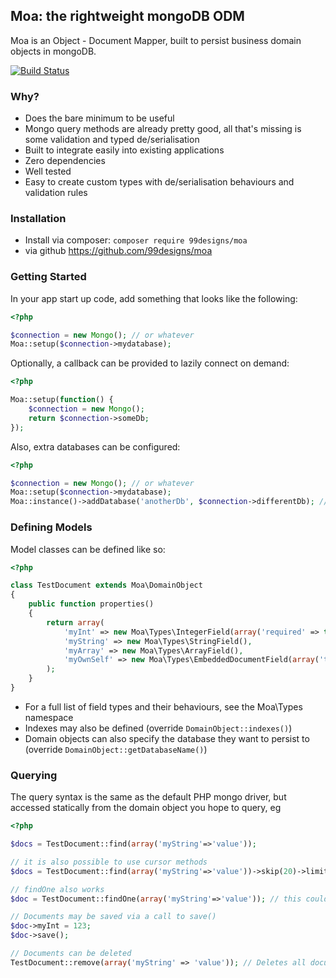 ## Moa: the rightweight mongoDB ODM

Moa is an Object - Document Mapper, built to persist business domain objects in mongoDB.

[![Build Status](https://travis-ci.org/boxedworks/moa.png)](https://travis-ci.org/boxedworks/moa)


### Why?
- Does the bare minimum to be useful
- Mongo query methods are already pretty good, all that's missing is some validation and typed de/serialisation
- Built to integrate easily into existing applications
- Zero dependencies
- Well tested
- Easy to create custom types with de/serialisation behaviours and validation rules


### Installation

- Install via composer: `composer require 99designs/moa`
- via github https://github.com/99designs/moa

### Getting Started

In your app start up code, add something that looks like the following:

```php
<?php

$connection = new Mongo(); // or whatever
Moa::setup($connection->mydatabase);
```

Optionally, a callback can be provided to lazily connect on demand:

```php
<?php

Moa::setup(function() {
    $connection = new Mongo();
    return $connection->someDb; 
});
```

Also, extra databases can be configured:

```php
<?php

$connection = new Mongo(); // or whatever
Moa::setup($connection->mydatabase);
Moa::instance()->addDatabase('anotherDb', $connection->differentDb); // also takes a callback
```

### Defining Models

Model classes can be defined like so:

```php
<?php

class TestDocument extends Moa\DomainObject
{
    public function properties()
    {
        return array(
            'myInt' => new Moa\Types\IntegerField(array('required' => true)),            
            'myString' => new Moa\Types\StringField(),
            'myArray' => new Moa\Types\ArrayField(),
            'myOwnSelf' => new Moa\Types\EmbeddedDocumentField(array('type'=>'TestDocument')),
        );
    }
}
```

- For a full list of field types and their behaviours, see the Moa\Types namespace
- Indexes may also be defined (override `DomainObject::indexes()`)
- Domain objects can also specify the database they want to persist to (override `DomainObject::getDatabaseName()`)

### Querying

The query syntax is the same as the default PHP mongo driver, but accessed statically from the domain object you hope to query, eg

```php
<?php

$docs = TestDocument::find(array('myString'=>'value'));

// it is also possible to use cursor methods
$docs = TestDocument::find(array('myString'=>'value'))->skip(20)->limit(10);

// findOne also works
$doc = TestDocument::findOne(array('myString'=>'value')); // this could except

// Documents may be saved via a call to save()
$doc->myInt = 123;
$doc->save();

// Documents can be deleted
TestDocument::remove(array('myString' => 'value')); // Deletes all documents with a field 'myString' with value of 'value'
```


